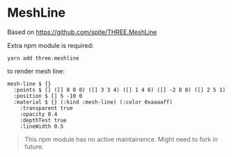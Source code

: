 # MeshLine

Based on https://github.com/spite/THREE.MeshLine

Extra npm module is required:

```cirru
yarn add three.meshline
```

to render mesh line:

```cirru
mesh-line $ {}
  :points $ [] ([] 0 0 0) ([] 3 3 4) ([] 1 4 6) ([] -2 8 0) ([] 2 5 1)
  :position $ [] 5 -10 0
  :material $ {} (:kind :mesh-line) (:color 0xaaaaff)
    :transparent true
    :opacity 0.4
    :depthTest true
    :lineWidth 0.5
```

> This npm module has no active maintainence. Might need to fork in future.

